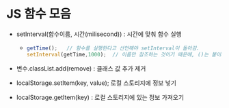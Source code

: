 # JS 함수 모음

- setInterval(함수이름, 시간(milisecond))  : 시간에 맞춰 함수 실행

  - ```javascript
    getTime();   // 함수를 실행한다고 선언해야 setInterval이 돌아감.
    setInterval(getTime,1000);	// 이름만 참조하는 것이기 때문에, ()는 붙이지 않음
    ```

- 변수.classList.add(remove) : 클래스 값 추가 제거

- localStorage.setItem(key, value); 로컬 스토리지에 정보 넣기

- localStorage.getItem(key) : 로컬 스토리지에 있는 정보 가져오기